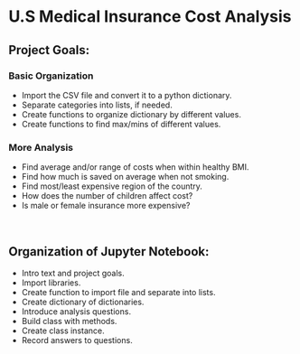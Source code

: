 # U.S Medical Insurance Cost Analysis

## Project Goals:

### Basic Organization
- Import the CSV file and convert it to a python dictionary.
- Separate categories into lists, if needed.
- Create functions to organize dictionary by different values.
- Create functions to find max/mins of different values.

### More Analysis
- Find average and/or range of costs when within healthy BMI.
- Find how much is saved on average when not smoking.
- Find most/least expensive region of the country.
- How does the number of children affect cost?
- Is male or female insurance more expensive?

<br>

## Organization of Jupyter Notebook:
- Intro text and project goals.
- Import libraries.
- Create function to import file and separate into lists.
- Create dictionary of dictionaries.
- Introduce analysis questions.
- Build class with methods.
- Create class instance.
- Record answers to questions.